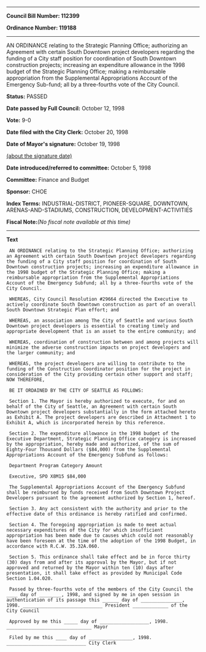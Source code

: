 

********

**Council Bill Number: 112399**
   
**Ordinance Number: 119188**
********

 AN ORDINANCE relating to the Strategic Planning Office; authorizing an Agreement with certain South Downtown project developers regarding the funding of a City staff position for coordination of South Downtown construction projects; increasing an expenditure allowance in the 1998 budget of the Strategic Planning Office; making a reimbursable appropriation from the Supplemental Appropriations Account of the Emergency Sub-fund; all by a three-fourths vote of the City Council.

**Status:** PASSED
   
**Date passed by Full Council:** October 12, 1998
   
**Vote:** 9-0
   
**Date filed with the City Clerk:** October 20, 1998
   
**Date of Mayor's signature:** October 19, 1998
   
[(about the signature date)](/~public/approvaldate.htm)
   
   
   
**Date introduced/referred to committee:** October 5, 1998
   
**Committee:** Finance and Budget
   
**Sponsor:** CHOE
   
   
**Index Terms:** INDUSTRIAL-DISTRICT, PIONEER-SQUARE, DOWNTOWN, ARENAS-AND-STADIUMS, CONSTRUCTION, DEVELOPMENT-ACTIVITIES

**Fiscal Note:**_(No fiscal note available at this time)_

********

**Text**
   
```
 AN ORDINANCE relating to the Strategic Planning Office; authorizing an Agreement with certain South Downtown project developers regarding the funding of a City staff position for coordination of South Downtown construction projects; increasing an expenditure allowance in the 1998 budget of the Strategic Planning Office; making a reimbursable appropriation from the Supplemental Appropriations Account of the Emergency Subfund; all by a three-fourths vote of the City Council.

 WHEREAS, City Council Resolution #29664 directed the Executive to actively coordinate South Downtown construction as part of an overall South Downtown Strategic Plan effort; and

 WHEREAS, an association among The City of Seattle and various South Downtown project developers is essential to creating timely and appropriate development that is an asset to the entire community; and

 WHEREAS, coordination of construction between and among projects will minimize the adverse construction impacts on project developers and the larger community; and

 WHEREAS, the project developers are willing to contribute to the funding of the Construction Coordinator position for the project in consideration of the City providing certain other support and staff; NOW THEREFORE,

 BE IT ORDAINED BY THE CITY OF SEATTLE AS FOLLOWS:

 Section 1. The Mayor is hereby authorized to execute, for and on behalf of the City of Seattle, an Agreement with certain South Downtown project developers substantially in the form attached hereto as Exhibit A. The project developers are described in Attachment 1 to Exhibit A, which is incorporated herein by this reference.

 Section 2. The expenditure allowance in the 1998 budget of the Executive Department, Strategic Planning Office category is increased by the appropriation, hereby made and authorized, of the sum of Eighty-Four Thousand Dollars ($84,000) from the Supplemental Appropriations Account of the Emergency Subfund as follows:

 Department Program Category Amount

 Executive, SPO X8M15 $84,000

 The Supplemental Appropriations Account of the Emergency Subfund shall be reimbursed by funds received from South Downtown Project Developers pursuant to the agreement authorized by Section 1, hereof.

 Section 3. Any act consistent with the authority and prior to the effective date of this ordinance is hereby ratified and confirmed.

 Section 4. The foregoing appropriation is made to meet actual necessary expenditures of the City for which insufficient appropriation has been made due to causes which could not reasonably have been foreseen at the time of the adoption of the 1998 Budget, in accordance with R.C.W. 35.32A.060.

 Section 5. This ordinance shall take effect and be in force thirty (30) days from and after its approval by the Mayor, but if not approved and returned by the Mayor within ten (10) days after presentation, it shall take effect as provided by Municipal Code Section 1.04.020.

 Passed by three-fourths vote of the members of the City Council the ____ day of ________, 1998, and signed by me in open session in authentication of its passage this ______ day of _______________, 1998. _____________________________ President _____________ of the City Council

 Approved by me this _____ day of __________________, 1998. _______________________________ Mayor

 Filed by me this ____ day of ________________, 1998. _____________________________ City Clerk

```
